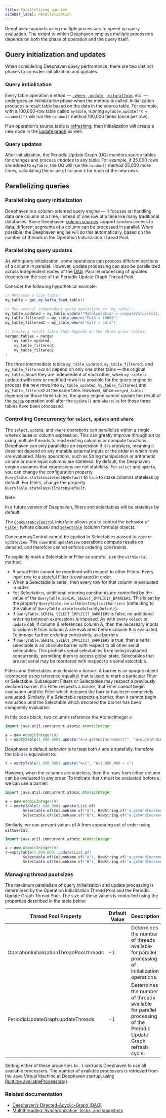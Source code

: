 ```yaml
---
title: Parallelizing queries
sidebar_label: Parallelization
---
```


Deephaven supports using multiple processors to speed up query evaluation. The extent to which Deephaven employs
multiple processors depends on both the phase of operation and the query itself.

## Query initialization and updates

When considering Deephaven query performance, there are two distinct phases to consider: initialization and updates.

### Query initialization

Every table operation method — [`.where`](../../reference/table-operations/filter/where.md),
[`.update`](../../reference/table-operations/select/update.md),
[`.naturalJoin`](../../reference/table-operations/join/natural-join.md), etc. — undergoes an _initialization_ phase
when the method is called. Initialization produces a result table based on the data in the source table. For example,
with a 100,000-row table called `myTable`, running `myTable.update("X = random()")` will run the `random()` method
100,000 times (once per row).

If an operation's source table is
[refreshing](https://deephaven.io/core/javadoc/io/deephaven/engine/table/impl/BaseTable.html#isRefreshing()),
then initialization will create a new node in the [update graph](../dag.md) as well.

### Query updates

After initialization, the Periodic Update Graph (UG) monitors source tables for changes and process _updates_ to any
table. For example, if 25,000 rows are added to `myTable`, the UG will run the `random()` method 25,000
more times, calculating the value of column `X` for each of the new rows.

## Parallelizing queries

### Parallelizing query initialization

Deephaven is a column-oriented query engine — it focuses on handling data one column at a time, instead of one row at
a time like many traditional databases. Since
Deephaven [column sources](/core/javadoc/io/deephaven/engine/table/ColumnSource.html) support random
access to data, different segments of a column can be processed in parallel. When possible, the Deephaven
engine will do this automatically, based on the number of threads in the Operation Initialization Thread Pool.

### Parallelizing query updates

As with query initialization, some operations can process different sections of a column in parallel. However, update
processing can also be parallelized across independent nodes of the [DAG](../dag.md). Parallel processing
of updates depends on the size of the Periodic Update Graph Thread Pool.

Consider the following hypothetical example:

```groovy skip-test
// Retrieve a live table:
my_table = get_my_kafka_feed_table()

// Run several independent query operations on 'my_table':
my_table_updated = my_table.update("MyCalculation = computeValue(Col1, Col2, ColRed, ColBlue)")
my_table_filtered1 = my_table.where("ColX < 10000")
my_table_filtered2 = my_table.where("ColY > ColZ")

// Create a result table that depends on the three prior tables:
merged_tables = merge(
    my_table_updated,
    my_table_filtered1,
    my_table_filtered2
)
```

The three intermediate tables `my_table_updated`, `my_table_filtered1` and `my_table_filtered2` all depend on only one
other table — the original `my_table`. Since they are independent of each other, when `my_table` is updated with new or
modified rows it is possible for the query engine to process the new rows into `my_table_updated`, `my_table_filtered1`
and `my_table_filtered2` at the same time. However, since `merged_tables` depends on those three tables, the query
engine cannot update the result of the [`merge`](../../reference/table-operations/merge/merge.md) operation until after
the `update()` and `where()`s for those three tables have been processed.

### Controlling Concurrency for `select`, `update` and `where`

The `select`, `update`, and `where` operations can parallelize within a single where clause or column expression. This can greatly improve throughput by using multiple threads to read existing columns or compute functions. Deephaven can only parallelize an expression if it is _stateless_, meaning it does not depend on any mutable external inputs or the order in which rows are evaluated. Many operations, such as String manipulation or arithmetic on one or more input columns are stateless. By default, the Deephaven engine assumes that expressions are not stateless. For `select` and `update`, you can change the configuration property `QueryTable.statelessSelectByDefault` to `true` to make columns stateless by default. For filters, change the property `QueryTable.statelessFiltersByDefault`.

> [!NOTE]
> In a future version of Deephaven, filters and selectables will be stateless by default.

The [`ConcurrencyControl`](https://docs.deephaven.io/core/javadoc/io/deephaven/api/ConcurrencyControl.html) interface allows you to control the behavior of [`Filter`](https://docs.deephaven.io/core/javadoc/io/deephaven/api/filter/Filter.html) (where clause) and [`Selectable`](https://docs.deephaven.io/core/javadoc/io/deephaven/api/Selectable.html) (column formula) objects.

ConccurencyControl cannot be applied to Selectables passed to `view` or `updateView`. The `view` and `updateView` operations compute results on demand, and therefore cannot enforce ordering constraints.

To explicitly mark a Selectable or Filter as stateful, use the `withSerial` method.

- A serial Filter cannot be reordered with respect to other Filters. Every input row to a stateful Filter is evaluated in order.
- When a Selectable is serial, then every row for that column is evaluated in order.
- For Selectables, additional ordering constraints are controlled by the value of the `QueryTable.SERIAL_SELECT_IMPLICIT_BARRIERS`. This is set by the property `QueryTable.serialSelectImplicitBarriers` (defaulting to the value of `QueryTable.statelessSelectByDefault`).
- If `QueryTable.SERIAL_SELECT_IMPLICIT_BARRIERS` is false, no additional ordering between expressions is imposed. As with every `select` or `update` call, if column B references column A, then the necessary inputs to column B from column A are evaluated before column B is evaluated. To impose further ordering constraints, use barriers.
- If `QueryTable.SERIAL_SELECT_IMPLICIT_BARRIERS` is true, then a serial selectable is an absolute barrier with respect to all other serial selectables. This prohibits serial selectables from being evaluated concurrently, permitting them to access global state. Selectables that are not serial may be reordered with respect to a serial selectable.

Filters and Selectables may declare a _barrier_. A barrier is an opaque object (compared using reference equality) that is used to mark a particular Filter or Selectable. Subsequent Filters or Selectables may respect a previously declared barrier. If a Filter respects a barrier, that Filter cannot begin evaluation until the Filter which declares the barrier has been completely evaluated. Similarly, if a Selectable respects a barrier, then it cannot begin evaluation until the Selectable which declared the barrier has been completely evaluated.

In this code block, two columns reference the AtomicInteger `a`:

```groovy order=null
import java.util.concurrent.atomic.AtomicInteger

a = new AtomicInteger(0)
t = emptyTable(1_000_000).update("A=a.getAndIncrement()", "B=a.getAndIncrement()")
```

Deephaven's default behavior is to treat both `A` and `B` statefully, therefore the table is equivalent to:

```groovy order=null
t = emptyTable(1_000_000).update("A=i", "B=1_000_000 + i")
```

However, when the columns are stateless, then the rows from either column can be evaluated in any order. To indicate that `A` must be evaluated before `B`, we can use a barrier:

```groovy order=null
import java.util.concurrent.atomic.AtomicInteger

a = new AtomicInteger(0)
t = emptyTable(1_000_000).update(List.of(
        Selectable.of(ColumnName.of("A"), RawString.of("a.getAndIncrement()")).withDeclaredBarriers(a),
        Selectable.of(ColumnName.of("B"), RawString.of("a.getAndIncrement()")).withRespectedBarriers(a)))
```

Similarly, we can prevent values of A from appearing out of order using `withSerial`:

```groovy order=null
import java.util.concurrent.atomic.AtomicInteger

a = new AtomicInteger(0)
t=emptyTable(1_000_000).update(List.of(
        Selectable.of(ColumnName.of("A"), RawString.of("a.getAndIncrement()")).withSerial(),
        Selectable.of(ColumnName.of("B"), RawString.of("a.getAndIncrement()"))))
```

### Managing thread pool sizes

The maximum parallelism of query initialization and update processing is determined by the Operation Initialization
Thread Pool and the Periodic Update Graph Thread Pool. The size of these values is controlled using the properties
described in the table below:

| Thread Pool Property                      | Default Value | Description                                                                                                    |
| ----------------------------------------- | ------------- | -------------------------------------------------------------------------------------------------------------- |
| OperationInitializationThreadPool.threads | -1            | Determines the number of threads available for parallel processing of initialization operations.               |
| PeriodicUpdateGraph.updateThreads         | -1            | Determines the number of threads available for parallel processing of the Periodic Update Graph refresh cycle. |

Setting either of these properties to `-1` instructs Deephaven to use all available processors. The number of available
processors is retrieved from the Java Virtual Machine at Deephaven startup,
using [Runtime.availableProcessors()](https://docs.oracle.com/en/java/javase/11/docs/api/java.base/java/lang/Runtime.html#availableProcessors()).

### Related documentation

- [Deephaven’s Directed-Acyclic-Graph (DAG)](../dag.md)
- [Multithreading: Synchronization, locks, and snapshots](./engine-locking.md)
